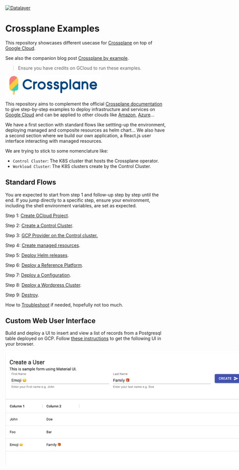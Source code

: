 [![Datalayer](https://raw.githubusercontent.com/datalayer/datalayer/main/res/logo/datalayer-25.svg?sanitize=true)](https://datalayer.io)

# Crossplane Examples

This repository showcases different usecase for [Crossplane](https://crossplane.io) on top of [Google Cloud](https://cloud.google.com).

See also the companion blog post [Crossplane by example](https://blog.datalayer.io/2021/05/16/crossplane-by-example).

> Ensure you have credits on GCloud to run these examples.

<div style="max-width: 300px">
  <img src="./res/crossplane.svg" />
</div>

This repository aims to complement the official [Crossplane documentation](https://crossplane.io/docs) to give step-by-step examples to deploy infrastructure and services on [Google Cloud](https://cloud.google.com) and can be applied to other clouds like [Amazon](https://aws.amazon.com), [Azure](https://azure.microsoft.com)...

We have a first section with standard flows like settting-up the environment, deploying managed and composite resources as helm chart... We also have a second section where we build our own application, a React.js user interface interacting with managed resources.

We are trying to stick to some nomenclature like:

- `Control Cluster`: The K8S cluster that hosts the Crossplane operator.
- `Workload Cluster`: The K8S clusters create by the Control Cluster.

## Standard Flows

You are expected to start from step 1 and follow-up step by step until the end. If you jump directly to a specific step, ensure your environment, including the shell environment variables, are set as expected.

Step 1: [Create GCloud Project](./docs/01-gcloud-project.md).

Step 2: [Create a Control Cluster](./docs/02-control-cluster.md).

Step 3: [GCP Provider on the Control cluster.](./docs/03-gcp-provider.md)

Step 4: [Create managed resources](./docs/04-managed.md).

Step 5: [Deploy Helm releases](./docs/05-helm.md).

Step 6: [Deploy a Reference Platform](./docs/07-ref-platform.md).

Step 7: [Deploy a Configuration](./docs/06-configuration.md).

Step 8: [Deploy a Wordpress Cluster](./docs/08-wordpress-cluster.md).

Step 9: [Destroy](./docs/09-destroy.md).

How to [Troubleshoot](./docs/10-troubleshoot.md) if needed, hopefully not too much.

## Custom Web User Interface

Build and deploy a UI  to insert and view a list of records from a Postgresql table deployed on GCP. Follow [these instructions](./docs/custom-ui.md) to get the following UI in your browser.

<img src="./res/users.png" style="max-width: 800px"/>
